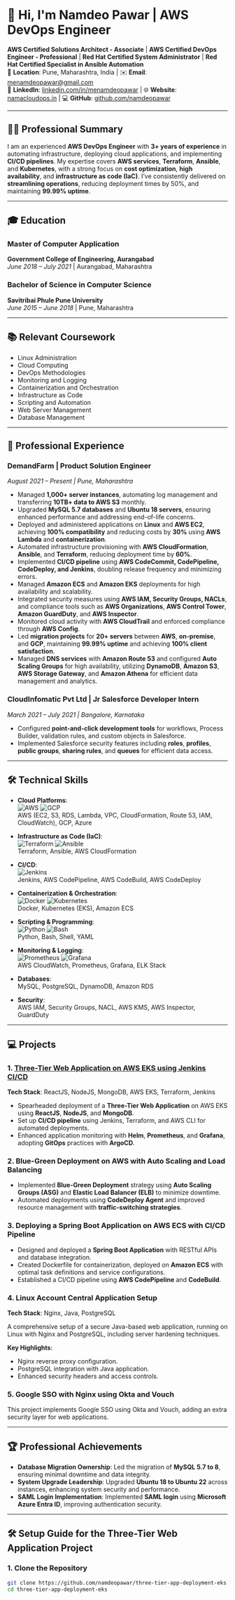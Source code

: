 # 👋 Hi, I'm **Namdeo Pawar** | AWS DevOps Engineer

**AWS Certified Solutions Architect - Associate** | **AWS Certified DevOps Engineer - Professional** | **Red Hat Certified System Administrator** | **Red Hat Certified Specialist in Ansible Automation**  
📍 **Location**: Pune, Maharashtra, India | ✉️ **Email**: [menamdeopawar@gmail.com](mailto:menamdeopawar@gmail.com)  
🔗 **LinkedIn**: [linkedin.com/in/menamdeopawar](https://linkedin.com/in/menamdeopawar) | 🌐 **Website**: [namacloudops.in](http://namacloudops.in) | 💻 **GitHub**: [github.com/namdeopawar](https://github.com/namdeopawar)

---

## 👨‍💻 Professional Summary

I am an experienced **AWS DevOps Engineer** with **3+ years of experience** in automating infrastructure, deploying cloud applications, and implementing **CI/CD pipelines**. My expertise covers **AWS services**, **Terraform**, **Ansible**, and **Kubernetes**, with a strong focus on **cost optimization**, **high availability**, and **infrastructure as code (IaC)**. I’ve consistently delivered on **streamlining operations**, reducing deployment times by 50%, and maintaining **99.99% uptime**.

---

## 🎓 Education

### Master of Computer Application  
**Government College of Engineering, Aurangabad**  
*June 2018 – July 2021* | Aurangabad, Maharashtra

### Bachelor of Science in Computer Science  
**Savitribai Phule Pune University**  
*June 2015 – June 2018* | Pune, Maharashtra

---

## 📚 Relevant Coursework

- Linux Administration
- Cloud Computing
- DevOps Methodologies
- Monitoring and Logging
- Containerization and Orchestration
- Infrastructure as Code
- Scripting and Automation
- Web Server Management
- Database Management

---

## 💼 Professional Experience

### DemandFarm | Product Solution Engineer  
*August 2021 – Present | Pune, Maharashtra*

- Managed **1,000+ server instances**, automating log management and transferring **10TB+ data to AWS S3** monthly.
- Upgraded **MySQL 5.7 databases** and **Ubuntu 18 servers**, ensuring enhanced performance and addressing end-of-life concerns.
- Deployed and administered applications on **Linux** and **AWS EC2**, achieving **100% compatibility** and reducing costs by **30%** using **AWS Lambda** and **containerization**.
- Automated infrastructure provisioning with **AWS CloudFormation**, **Ansible**, and **Terraform**, reducing deployment time by **60%**.
- Implemented **CI/CD pipeline** using **AWS CodeCommit, CodePipeline, CodeDeploy, and Jenkins**, doubling release frequency and minimizing errors.
- Managed **Amazon ECS** and **Amazon EKS** deployments for high availability and scalability.
- Integrated security measures using **AWS IAM, Security Groups, NACLs**, and compliance tools such as **AWS Organizations**, **AWS Control Tower**, **Amazon GuardDuty**, and **AWS Inspector**.
- Monitored cloud activity with **AWS CloudTrail** and enforced compliance through **AWS Config**.
- Led **migration projects** for **20+ servers** between **AWS**, **on-premise**, and **GCP**, maintaining **99.99% uptime** and achieving **100% client satisfaction**.
- Managed **DNS services** with **Amazon Route 53** and configured **Auto Scaling Groups** for high availability, utilizing **DynamoDB**, **Amazon S3**, **AWS Storage Gateway**, and **Amazon Athena** for efficient data management and analytics.

### CloudInfomatic Pvt Ltd | Jr Salesforce Developer Intern  
*March 2021 – July 2021 | Bangalore, Karnataka*

- Configured **point-and-click development tools** for workflows, Process Builder, validation rules, and custom objects in Salesforce.
- Implemented Salesforce security features including **roles**, **profiles**, **public groups**, **sharing rules**, and **queues** for efficient data access.

---

## 🛠 Technical Skills

- **Cloud Platforms**:  
  ![AWS](https://img.shields.io/badge/AWS-232F3E?style=for-the-badge&logo=amazon-aws) ![GCP](https://img.shields.io/badge/GCP-4285F4?style=for-the-badge&logo=google-cloud)  
  AWS (EC2, S3, RDS, Lambda, VPC, CloudFormation, Route 53, IAM, CloudWatch), GCP, Azure
  
- **Infrastructure as Code (IaC)**:  
  ![Terraform](https://img.shields.io/badge/Terraform-623CE4?style=for-the-badge&logo=terraform) ![Ansible](https://img.shields.io/badge/Ansible-EE0000?style=for-the-badge&logo=ansible)  
  Terraform, Ansible, AWS CloudFormation

- **CI/CD**:  
  ![Jenkins](https://img.shields.io/badge/Jenkins-D24939?style=for-the-badge&logo=jenkins)  
  Jenkins, AWS CodePipeline, AWS CodeBuild, AWS CodeDeploy

- **Containerization & Orchestration**:  
  ![Docker](https://img.shields.io/badge/Docker-2496ED?style=for-the-badge&logo=docker) ![Kubernetes](https://img.shields.io/badge/Kubernetes-326CE5?style=for-the-badge&logo=kubernetes)  
  Docker, Kubernetes (EKS), Amazon ECS

- **Scripting & Programming**:  
  ![Python](https://img.shields.io/badge/Python-3776AB?style=for-the-badge&logo=python) ![Bash](https://img.shields.io/badge/Shell_Scripting-4EAA25?style=for-the-badge&logo=gnu-bash)  
  Python, Bash, Shell, YAML

- **Monitoring & Logging**:  
  ![Prometheus](https://img.shields.io/badge/Prometheus-E6522C?style=for-the-badge&logo=prometheus) ![Grafana](https://img.shields.io/badge/Grafana-F46800?style=for-the-badge&logo=grafana)  
  AWS CloudWatch, Prometheus, Grafana, ELK Stack

- **Databases**:  
  MySQL, PostgreSQL, DynamoDB, Amazon RDS

- **Security**:  
  AWS IAM, Security Groups, NACL, AWS KMS, AWS Inspector, GuardDuty

---

## 💻 Projects

### 1. **[Three-Tier Web Application on AWS EKS using Jenkins CI/CD](https://github.com/namdeopawar/three-tier-app-deployment-eks)**  
**Tech Stack**: ReactJS, NodeJS, MongoDB, AWS EKS, Terraform, Jenkins  

- Spearheaded deployment of a **Three-Tier Web Application** on AWS EKS using **ReactJS**, **NodeJS**, and **MongoDB**.
- Set up **CI/CD pipeline** using Jenkins, Terraform, and AWS CLI for automated deployments.
- Enhanced application monitoring with **Helm**, **Prometheus**, and **Grafana**, adopting **GitOps** practices with **ArgoCD**.

### 2. **Blue-Green Deployment on AWS with Auto Scaling and Load Balancing**  
- Implemented **Blue-Green Deployment** strategy using **Auto Scaling Groups (ASG)** and **Elastic Load Balancer (ELB)** to minimize downtime.
- Automated deployments using **CodeDeploy Agent** and improved resource management with **traffic-switching strategies**.

### 3. **Deploying a Spring Boot Application on AWS ECS with CI/CD Pipeline**  
- Designed and deployed a **Spring Boot Application** with RESTful APIs and database integration.
- Created Dockerfile for containerization, deployed on **Amazon ECS** with optimal task definitions and service configurations.
- Established a CI/CD pipeline using **AWS CodePipeline** and **CodeBuild**.

### 4. **Linux Account Central Application Setup**  
**Tech Stack**: Nginx, Java, PostgreSQL  

A comprehensive setup of a secure Java-based web application, running on Linux with Nginx and PostgreSQL, including server hardening techniques.

**Key Highlights**:
- Nginx reverse proxy configuration.
- PostgreSQL integration with Java application.
- Enhanced security headers and access controls.

### 5. **Google SSO with Nginx using Okta and Vouch**  
This project implements Google SSO using Okta and Vouch, adding an extra security layer for web applications.


---

## 🏆 Professional Achievements

- **Database Migration Ownership**: Led the migration of **MySQL 5.7 to 8**, ensuring minimal downtime and data integrity.
- **System Upgrade Leadership**: Upgraded **Ubuntu 18 to Ubuntu 22** across instances, enhancing system security and performance.
- **SAML Login Implementation**: Implemented **SAML login** using **Microsoft Azure Entra ID**, improving authentication security.

---

## 🛠 Setup Guide for the Three-Tier Web Application Project

### 1. Clone the Repository
```bash
git clone https://github.com/namdeopawar/three-tier-app-deployment-eks.git
cd three-tier-app-deployment-eks
